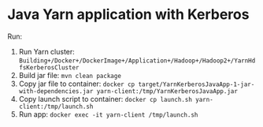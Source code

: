 # Java Yarn application with Kerberos

Run:

1. Run Yarn cluster: `Building+/Docker+/DockerImage+/Application+/Hadoop+/Hadoop2+/YarnHdfsKerberosCluster`
1. Build jar file: `mvn clean package`
1. Copy jar file to container:
   `docker cp target/YarnKerberosJavaApp-1-jar-with-dependencies.jar yarn-client:/tmp/YarnKerberosJavaApp.jar`
1. Copy launch script to container: `docker cp launch.sh yarn-client:/tmp/launch.sh`
1. Run app: `docker exec -it yarn-client /tmp/launch.sh`